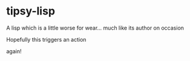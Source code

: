 # tipsy-lisp
A lisp which is a little worse for wear... much like its author on occasion

Hopefully this triggers an action

again!
